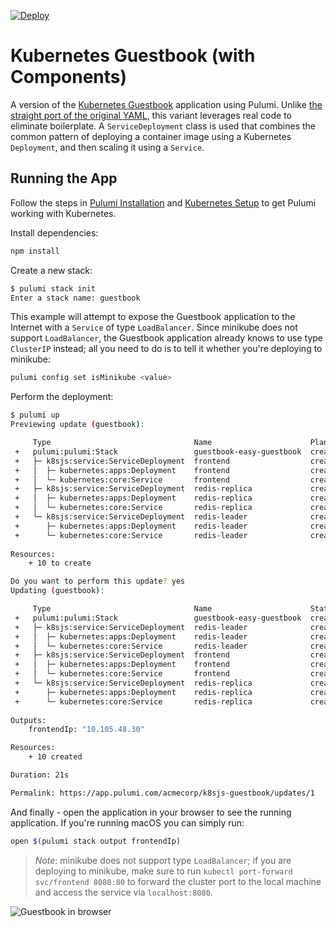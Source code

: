 [![Deploy](https://get.pulumi.com/new/button.svg)](https://app.pulumi.com/new)

# Kubernetes Guestbook (with Components)

A version of the [Kubernetes Guestbook](https://kubernetes.io/docs/tutorials/stateless-application/guestbook/)
application using Pulumi. Unlike [the straight port of the original YAML](../simple), this variant
leverages real code to eliminate boilerplate. A `ServiceDeployment` class is used that combines the common pattern
of deploying a container image using a Kubernetes `Deployment`, and then scaling it using a `Service`.

## Running the App

Follow the steps in [Pulumi Installation](https://www.pulumi.com/docs/get-started/install/) and [Kubernetes Setup](https://www.pulumi.com/docs/intro/cloud-providers/kubernetes/setup/) to get Pulumi working with Kubernetes.

Install dependencies:

```sh
npm install
```

Create a new stack:

```sh
$ pulumi stack init
Enter a stack name: guestbook
```

This example will attempt to expose the Guestbook application to the Internet with a `Service` of
type `LoadBalancer`. Since minikube does not support `LoadBalancer`, the Guestbook application
already knows to use type `ClusterIP` instead; all you need to do is to tell it whether you're
deploying to minikube:

```sh
pulumi config set isMinikube <value>
```

Perform the deployment:

```sh
$ pulumi up
Previewing update (guestbook):

     Type                                Name                      Plan       
 +   pulumi:pulumi:Stack                 guestbook-easy-guestbook  create     
 +   ├─ k8sjs:service:ServiceDeployment  frontend                  create     
 +   │  ├─ kubernetes:apps:Deployment    frontend                  create     
 +   │  └─ kubernetes:core:Service       frontend                  create     
 +   ├─ k8sjs:service:ServiceDeployment  redis-replica             create     
 +   │  ├─ kubernetes:apps:Deployment    redis-replica             create     
 +   │  └─ kubernetes:core:Service       redis-replica             create     
 +   └─ k8sjs:service:ServiceDeployment  redis-leader              create     
 +      ├─ kubernetes:apps:Deployment    redis-leader              create     
 +      └─ kubernetes:core:Service       redis-leader              create     
 
Resources:
    + 10 to create

Do you want to perform this update? yes
Updating (guestbook):

     Type                                Name                      Status      
 +   pulumi:pulumi:Stack                 guestbook-easy-guestbook  created     
 +   ├─ k8sjs:service:ServiceDeployment  redis-leader              created     
 +   │  ├─ kubernetes:apps:Deployment    redis-leader              created     
 +   │  └─ kubernetes:core:Service       redis-leader              created     
 +   ├─ k8sjs:service:ServiceDeployment  frontend                  created     
 +   │  ├─ kubernetes:apps:Deployment    frontend                  created     
 +   │  └─ kubernetes:core:Service       frontend                  created     
 +   └─ k8sjs:service:ServiceDeployment  redis-replica             created     
 +      ├─ kubernetes:apps:Deployment    redis-replica             created     
 +      └─ kubernetes:core:Service       redis-replica             created     
 
Outputs:
    frontendIp: "10.105.48.30"

Resources:
    + 10 created

Duration: 21s

Permalink: https://app.pulumi.com/acmecorp/k8sjs-guestbook/updates/1
```

And finally - open the application in your browser to see the running application. If you're running
macOS you can simply run:

```sh
open $(pulumi stack output frontendIp)
```

> _Note_: minikube does not support type `LoadBalancer`; if you are deploying to minikube, make sure
> to run `kubectl port-forward svc/frontend 8080:80` to forward the cluster port to the local
> machine and access the service via `localhost:8080`.

![Guestbook in browser](./imgs/guestbook.png)
